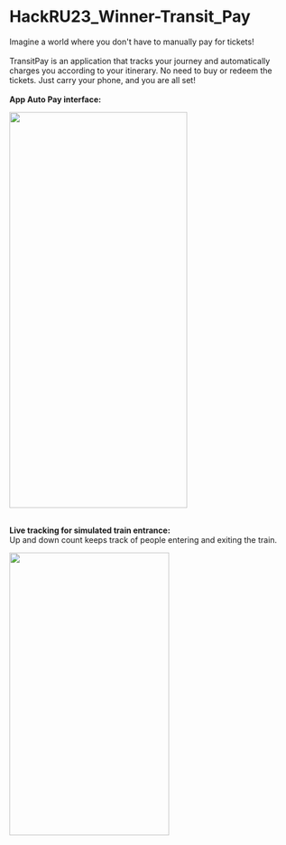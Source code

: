 # HackRU23_Winner-Transit_Pay
Imagine a world where you don't have to manually pay for tickets!
<br />
<br />
TransitPay is an application that tracks your journey and automatically charges you according to your itinerary. No need to buy or redeem the tickets. Just carry your phone, and you are all set!
<br />
<br />
**App Auto Pay interface:**

<img src="https://user-images.githubusercontent.com/39940488/224466008-7917c025-6fbf-49cc-acaa-ded366c8699d.jpeg" width="315" height="700"/>

<br />
<br />


**Live tracking for simulated train entrance:**
<br />Up and down count keeps track of people entering and exiting the train.

<img src="https://user-images.githubusercontent.com/39940488/224465919-c39aa687-3252-468c-a73f-43221e01e67a.mp4" width="283" height="500"/>
